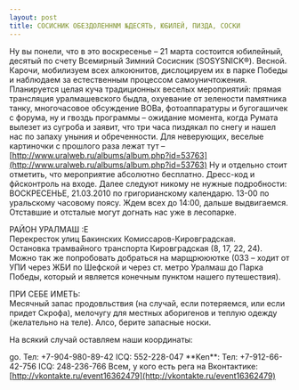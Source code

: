 ```yaml
---
layout: post
title: СОСИСНИК ОБЕЗДОЛЕННNМ №ДЕСЯТЬ, ЮБИЛЕЙ, ПИЗДА, СОСКИ
---
```


Ну вы понели, что в это воскресенье – 21 марта состоится юбилейный, десятый по счету Всемирный Зимний Сосисник (SOSYSNICK®). Весной. Карочи, мобилизуем всех алкоюнитов, дислоцируем их в парке Победы и наблюдаем за естественным процессом самоуничтожения. Планируется целая куча традиционных веселых мероприятий: прямая трансляция уралмашевского быдла, охуевание от зелености памятника танку, многочасовое обсуждение ВОВа, фотоаппаратуры и бугогашичек с форума, ну и гвоздь программы – ожидание момента, когда Румата вылезет из сугроба и заявит, что три часа пиздякал по снегу и нашел нас по запаху уныния и обреченности. Для неверующих, веселые картиночки с прошлого раза лежат тут – [http://www.uralweb.ru/albums/album.php?id=53763](http://www.uralweb.ru/albums/album.php?id=53763) Ну и отдельно стоит отметить, что мероприятие абсолютно бесплатно. Дресс-код и фйсконтроль на входе. Далее следуют никому не нужные подробности:
ВОСКРЕСЕНЬЕ, 21.03.2010 по григорианскому календарю. 13-00 по уральскому часовому поясу. Ждем всех до 14:00, дальше выдвигаемся. Отставшие и отсталые могут догнать нас уже в лесопарке.

РАЙОН УРАЛМАШ :Е  
Перекресток улиц Бакинских Комиссаров-Кировградская.  
Остановка трамвайного транспорта Кировградская (8, 17, 22, 24).  
Можно так же попробовать добраться на марщрююютке (033 – ходит от УПИ через ЖБИ по Шефской и через ст. метро Уралмаш до Парка Победы, который и является конечным пунктом нашего путешествия).

ПРИ СЕБЕ ИМЕТЬ:  
Месячный запас продовльствия (на случай, если потеряемся, или если придет Скрофа), мелочугу для местных аборигенов и теплую одежду (желательно на теле). Алсо, берите запасные носки.

На всякий случай оставляем наши координаты:

go. Тел: +7-904-980-89-42 ICQ: 552-228-047
\*\*Ken\*\*: Тел: +7-912-66-42-756 ICQ: 248-236-766 Всем, у кого есть рега на Вконтактике: [http://vkontakte.ru/event16362479](http://vkontakte.ru/event16362479)<!--kg-card-end: markdown-->